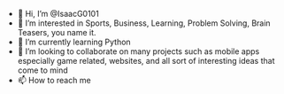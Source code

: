 - 👋 Hi, I’m @IsaacG0101
- 👀 I’m interested in Sports, Business, Learning, Problem Solving, Brain Teasers, you name it.
- 🌱 I’m currently learning Python
- 💞️ I’m looking to collaborate on many projects such as mobile apps especially game related, websites, and all sort of interesting ideas that come to mind 
- 📫 How to reach me 

<!---
IsaacG0101/IsaacG0101 is a ✨ special ✨ repository because its `README.md` (this file) appears on your GitHub profile.
You can click the Preview link to take a look at your changes.
--->
